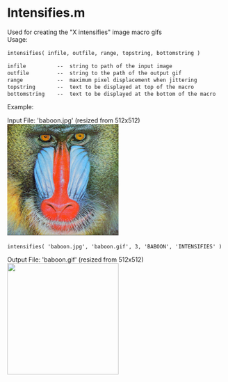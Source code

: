 <h1>Intensifies.m</h1>

Used for creating the "X intensifies" image macro gifs  
Usage:
````
intensifies( infile, outfile, range, topstring, bottomstring )
````
```
infile 		    -- 	string to path of the input image
outfile 	    --	string to the path of the output gif
range		    --	maximum pixel displacement when jittering
topstring	    --	text to be displayed at top of the macro
bottomstring	--	text to be displayed at the bottom of the macro
```
Example:

Input File: 'baboon.jpg' (resized from 512x512)  
<img src="baboon.jpg" width = 256 height = 256>
````
intensifies( 'baboon.jpg', 'baboon.gif', 3, 'BABOON', 'INTENSIFIES' ) 
````

Output File: 'baboon.gif' (resized from 512x512)  
<img src="baboon.gif" width = 256 height = 256>
